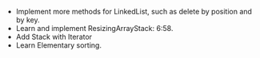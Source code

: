 - Implement more methods for LinkedList, such as delete by position and by key.
- Learn and implement ResizingArrayStack: 6:58.
- Add Stack with Iterator
- Learn Elementary sorting.